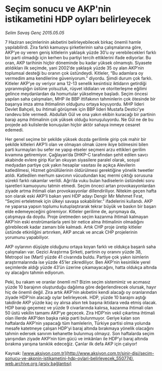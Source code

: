 # Seçim sonucu ve AKP'nin istikametini HDP oyları belirleyecek

*Selim Savaş Genç 2015.05.05*

<div class="pNewsDetailMainContent" itemprop="articleBody">
 <p>
  7 Haziran seçimlerinin akıbetini belirleyebilecek birkaç önemli hamle yapılabilirdi. Zira farklı kamuoyu şirketlerinin saha çalışmalarına göre, AKP’ye oy veren geniş kitlelerin yaklaşık yüzde 30’u oy verebilecekleri farklı bir parti olmadığı için kerhen bu partiyi tercih ettiklerini ifade ediyorlar. Bu oran, AKP tarihinin hiçbir döneminde bu kadar yüksek olmamıştı. Siyasete atıldıkları ilk seçimde, yani 2002’de yaklaşık yüzde 35 oy alan AKP’nin toplumsal desteği bu oranın çok üstündeydi. Kitleler, “Bu adamlara oy vermedim ama kendilerine güveniyorum.” diyordu. Şimdi durum çok farklı. Kitleler AKP’ye oy veriyor ama 12-13 senelik kesintisiz iktidarın getirdiği yıpranmışlığın üstüne yolsuzluk, rüşvet iddiaları ve otoriterleşme eğilimi gelince meydanlardan da homurtular yükselmeye başladı. Seçim öncesi yapılan saha çalışmaları, MHP ile BBP ittifakının tahminlerin çok ötesinde bir başarıya imza atma ihtimalinin olduğunu ortaya koyuyordu. MHP lideri Devlet Bahçeli, bu ihtimali görüşmek için BBP lideri Mustafa Destici’ye randevu bile vermedi. Abdullah Gül ve ona yakın ekibin kuracağı bir partinin barajı aşma ihtimalinin çok yüksek olduğu konuşuluyordu. Ne Gül ne de bu projede adı kulislerde konuşulan hiçbir aktör sahaya inmeye cesaret edemedi.
 </p>
 <p>
  Her genel seçime bir şekilde yüksek dozda gerilimle girip çok mahir bir şekilde kitleleri AKP’li olan ve olmayan olmak üzere ikiye bölmesini bilen parti kurmayları bu sefer ne yapıp etseler seçmeni arzu ettikleri gerilim kıvamına getiremiyor. Çağlayan’da DHKP-C tarafından şehit edilen savcı akabinde evlere girip Kur’an okuyan siyasilere paralel olarak, sosyal medyadan partiye çok yakın hesaplar vasıtası ile açıkça Alevilerin katledilmesi, Hizmet gönüllülerinin öldürülmesi gerektiğine yönelik tweetler atıldı. Katledilen merhum savcının vücudundan kaç mermi çıktığı sorusuna sürekli farklı rakamlar verildi. Ağrı’da vuku bulan hadiselerin üstündeki soru işaretleri kamuoyunu tatmin etmedi. Seçim önceci artan provokasyonlardan ziyade artma ihtimali olan provokasyonlar dillendiriliyor. Nitekim geçen hafta son olarak eski AKP’li bakan yeni HDP adayı Dengir Mir Mehmet Fırat, “Seçimi erteletmek için ülkeyi savaşa sokabilirler.” ifadelerini kullandı. AKP ne yaparsa yapsın toplumu kutuplaştırarak tekrar büyük ve baskın bir başarı elde edemeyeceğini göremiyor. Kitleler gerilime de, ayrışmaya da, çatışmaya da doydu. Proje üretmeden seçim kazanma ihtimali kalmayan AKP’nin eski enstrümanlarla yeni bir netice alma ihtimalinin olmadığını görebilecek kadar zamanı bile kalmadı. Artık CHP proje üretip kitleler üstünde etkinliğini artırırken, AKP ancak ve ancak CHP projelerinin yorumunu yapabiliyor.
 </p>
 <p>
  AKP oylarının düşüşte olduğunu ortaya koyan farklı ve oldukça başarılı saha çalışmaları var. Gezici Araştırma Şirketi, partinin oy oranını yüzde 38, Metropol ise (Mart) yüzde 41 civarında buldu. Partiye çok yakın isimlerin araştırmalarında ise yüzde 45’ler zikrediliyor. Ben AKP’nin kesinlikle yerel seçimlerde aldığı yüzde 43’ün üzerine çıkamayacağını, hatta oldukça altında oy alacağını tahmin ediyorum.
 </p>
 <p>
  Peki, bu rakam ve oranlar önemli mi? Bizim seçim sistemimiz ve acımasız yüzde 10 barajının oluşturduğu dağılıma göre değerlendirecek olursak, hayır hiç de önemli değil. Zira artık AKP’nin akıbetini kendi alacağı oy oranlarından ziyade HDP’nin alacağı oylar belirleyecek. HDP, yüzde 10 barajını aştığı takdirde AKP yüzde kaç oy alırsa alsın tek başına iktidara veda etmiş olacak. HDP barajı geçemez ve yüzde 9 civarlarında kalırsa, kazanma ihtimali olan 50 üstü vekilin tamamı AKP’ye geçecek. Zira HDP’nin vekil çıkartma ihtimali olan illerde AKP’den başka rakip parti bulunmuyor. Geriye kalan son haftalarda AKP’nin yapacağı tüm hamlelerin, Türkiye partisi olma yolunda mesafe katetmeye çalışan HDP’yi baraj altında bırakmaya yönelik olacağını tahmin edersek sanırım kehanette bulunmuş olmayız. Son haftalarda seçim yarışından ziyade AKP’nin tüm gücü ve imkânları ile HDP’yi baraj altında bırakma yarışına tanıklık edeceğiz. Çanlar ilk defa AKP için çalıyor!
 </p>
</div>


Kaynak: [www.aksiyon.com.tr](http://www.aksiyon.com.tr/sinir-disi/secim-sonucu-ve-akpnin-istikametini-hdp-oylari-belirleyecek_550774), [web.archive.org (arşiv bağlantısı)](http://web.archive.org/web/20150716190213/http://www.aksiyon.com.tr/sinir-disi/secim-sonucu-ve-akpnin-istikametini-hdp-oylari-belirleyecek_550774)
